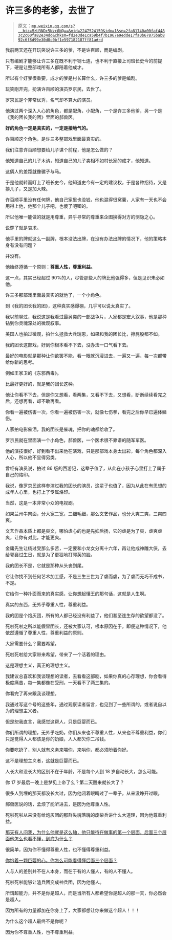 # 许三多的老爹，去世了

> 原文：[`mp.weixin.qq.com/s?__biz=MzU3NDc5Nzc0NQ==&mid=2247524159&idx=1&sn=2fa81740a00faf4483c2c60fa82e34dd&chksm=fd2e3de1ca59b4f7b1967e9edde17fa0b67875bab892c6f8d99e30d0c0bf1e597182187ff81a#rd`](http://mp.weixin.qq.com/s?__biz=MzU3NDc5Nzc0NQ==&mid=2247524159&idx=1&sn=2fa81740a00faf4483c2c60fa82e34dd&chksm=fd2e3de1ca59b4f7b1967e9edde17fa0b67875bab892c6f8d99e30d0c0bf1e597182187ff81a#rd)

我前两天还在开玩笑说许三多的爹，不是许百顺，而是编剧。

只有编剧才能够让许三多在既不利于钢七连，也不利于直接上司班长史今的前提下，硬是让整部戏所有人都陪着他成才。

所以有个好爹很重要，成才的爹是村长算什么，许三多的爹是编剧。

玩笑刚开完，扮演许百顺的演员罗京民，去世了。

罗京民是个非常优秀，名气却不算大的演员。

他演过两个深入人心的角色，都是配角，小配角，一个是许三多他爹，另一个是《我的团长我的团》里面的郝兽医。

**好的角色一定是真实的，一定是接地气的。**

许百顺这个角色，是许三多整部戏里面最真实的。

我们注意许百顺想要给儿子谋个前程，他是怎么做的？

他知道自己的儿子木讷，知道自己的儿子卖相不如村长家的成才，他知道。 

这俩人的差距就像骡子与马。 

于是他就转而盯上了班长史今，他知道史今有一定的建议权，于是各种招待，又是揍儿子，又是加大辣。 

许百顺手里没有任何牌，他自己家里也没钱，他也混得很窝囊，人家有一天也不会用得上他，他那个儿子吧，也傻了吧唧的。

所以他唯一能做的就是用尊重，异乎寻常的尊重来企图换得对方的恻隐之心。 

说穿了就是哀求。 

他手里的牌就这么一副牌，根本没法出牌，在没有办法出牌的情况下，他的策略本身有没有问题？ 

并没有。

他始终遵循一个原则：**尊重人性，尊重利益。** 

这一点，其实已经超过 90%的人，尽管那些人的牌比他强得多，但是见识未必如他。 

许三多那部戏里面最真实的就他了，一个小角色。 

到《我的团长我的团》，这种真实感爆棚，几乎可以说太真实了。

我以前聊过，我说这是我看过最另类的一部战争片，人家都是宏大叙事，他是那种钻到你灵魂深处的微观叙事。 

美国人也拍过微观，拍什么拯救大兵瑞恩，如果和我的团长比，擦屁股都不如。 

我的团长这部戏，好到你根本看不下去，没办法一口气看下去。

最好的电影就是那种让你欲罢不能，看一眼就沉浸进去，一遍又一遍，每一次都带给你新的思考。 

例如王家卫的《东邪西毒》。

比最好更好的，就是我的团长这种。

他让你看不下去，但是你又想看，看两集，又看不下去，又想看，断断续续看完之后，还想再看，却不敢再看。 

你看一遍被伤害一次，你看一遍被伤害一次，就像七伤拳，看完之后你早已遍体鳞伤。 

人家拍电影催泪，我的团长是催魂，把你的魂都给收了。 

罗京民就在里面演一个小角色，郝兽医，一个医术很不靠谱的随军军医。

他的演技很好，好到看不出来他在演戏，只是那部戏本身太出彩，每个角色都深入人心，所以他不显得另类。 

曾经有演员说，拍过 86 版的西游记，这辈子值了，从此在小孩子心里打上了属于自己的烙印。 

我说，像罗京民这样参演过我的团长的演员，这辈子也值了，因为从此在有思想的成年人心里，也打上了专属烙印。

当然，这是一本非常小众的电视剧。 

如果兰州牛肉面，分大宽二宽，三细毛细，那么文艺作品，也分大爽二爽，三爽四爽。

文艺作品本质上都是爽文，哪怕虐心的也是先抑后扬，它的虐是为了爽，虐爽虐爽，让你有对比，才能更爽。 

金庸先生让杨过受那么多苦，一定要和小龙女分离十六年，再让他成神雕大侠，去给郭襄过生日，就是为了更狠地打郭芙的脸。 

我的团长不是，它就是那种从头丧到尾。 

它让你找不到任何艺术加工感，不是三生三世为了虐而虐，为了虐而无巧不成书，不是。 

它给你一种扑面而来的真实感，让你想起懂王的那句话，这就是人生啊。

真实的东西，无外乎尊重人性，尊重利益。 

我的团是个炮灰团，所有的人都已经没有利益了，他们甚至连生存的欲望都没了。 

死啦死啦之所以能假冒团长，还被大家认可，根本原因在于，即便这种情况下，他依然遵循了尊重人性，尊重利益的原则。 

大家需要什么？需要希望。 

死啦死啦给大家带来希望，带来了一个活着的理由。

这是理想主义，真正的理想主义。 

我建议总喜欢和我谈理想的读者，去看看这部剧，如果你真的心存理想，你会看得极度痛苦，每一集都像在受刑，一天看不了两三集的。 

你看完了再来跟我谈理想。 

我通过写这个号的这些年，通过观察读者留言，也见到了一些所谓的，或者说自以为的理想主义者。 

但是恕我直言，我感觉这帮人，只是巨婴而已。

你们所谓的理想，无外乎吃奶，你们从来也不尊重人性，从来也不尊重利益，你们只是觉得人人都该是你的奶娘，人人都欠你二吊钱。 

你要吃奶了，别人就有义务来喂你，来哄你，都必须盼着你好。 

这不是理想主义者，这就是巨婴而已。 

人长大和没长大的区别不在于年龄，不是每个人到 18 岁自动长大，怎么可能。

你 17 岁最后一晚上是梦见上帝了么？第二天醒来就长大了？

很多人到埋的那天都没长大过，因为他闭着眼睛过了一辈子，从来没睁开过眼。

郝兽医说的话，孟烦了能听进去，是因为他尊重人性。

死啦死啦从来没有给炮灰团的那群失魂落魄的废柴兵讲什么大道理，因为他尊重利益。 

[那天有人问我，为什么他就是这么轴，他只能待在做事的第一个层面，后面三个层面他怎么也看不懂，到底为什么？](http://mp.weixin.qq.com/s?__biz=MzkwMzQ1MzczOQ==&mid=2247483875&idx=1&sn=74db4d4bb7f902924fc38f84cf40ea57&chksm=c0974ca7f7e0c5b1a9e80687d4c5bd71d48e57e6f754f6e8a408501d29fe4581f7f3dba9006d&scene=21#wechat_redirect) 

很简单，因为你不懂得尊重人性，也不懂得尊重利益。 

[你抱着一颗巨婴的心，你怎么可能看得懂后面三个层面？](http://mp.weixin.qq.com/s?__biz=MzkwMzQ1MzczOQ==&mid=2247483875&idx=1&sn=74db4d4bb7f902924fc38f84cf40ea57&chksm=c0974ca7f7e0c5b1a9e80687d4c5bd71d48e57e6f754f6e8a408501d29fe4581f7f3dba9006d&scene=21#wechat_redirect)

人与人的差别并不在人本身，而在于有的人懂人，有的人不懂人。 

死啦死啦能够让渣兵团变成神兵团，因为他懂人。 

所谓超能力，并不是你是超人，而是当所有人都希望你是超人的那一天，你必然会是超人。 

因为所有的力量都加在你身上了，大家都想让你来做这个超人！！！ 

为什么这个超人最终不是你呢？ 

因为你不尊重人性，也不尊重利益。